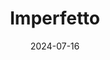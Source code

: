 ---
title: Imperfetto
address: 14 boulevard Richard Wallace, 92800 Puteaux
date: 2024-07-16
ratings:
- 5
foodtags:
- italien
- pizza
cover: IMG_4584
---